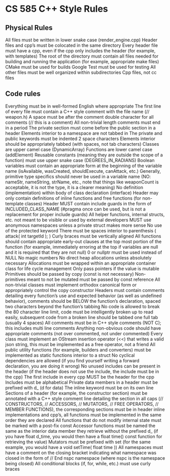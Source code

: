 # CS 585 C++ Style Rules

## Physical Rules
All files must be written in lower snake case (render_engine.cpp)
Header files and cpp’s must be colocated in the same directory
Every header file must have a cpp, even if the cpp only includes the header (for example, with templates)
The root of the directory must contain all files needed for building and running the application (for example, appropriate make files)
CMake must be used for builds
Google Test must be used for testing
All other files must be well organized within subdirectories
Cpp files, not cc files

## Code rules
Everything must be in well-formed English where appropriate
The first line of every file must contain a C++ style comment with the file name (// weapon.h)
A space must be after the comment double character for all comments (// this is a comment)
All non-trivial length comments must end in a period
The private section must come before the public section in a header
Elements interior to a namespace are not tabbed in
The private and public keywords must be indented 2 space characters
Elements interior should be appropriately tabbed (with spaces, not tab characters)
Classes are upper camel case (DynamicArray)
Functions are lower camel case (addElement)
Reusable constants (meaning they are outside the scope of a function) must use upper snake case (DEGREES_IN_RADIANS)
Boolean variables must contain an appropriate form at the beginning of the variable name (isAvailable, wasCreated, shouldExecute, canAttack, etc.)
Generally, primitive type specifics should never be used in a variable name (NO: nameStr, nameString, strName, etc., note that things like weaponCount is acceptable, it is not the type, it is a clearer meaning)
No definition (implementation) within body of class declaration (interface)
Header may only contain definitions of inline functions and free functions (for non-template classes)
Header MUST contain include guards in the form of INCLUDED_CLASS_NAME (#pragma once can be used, but is not a replacement for proper include guards)
All helper functions, internal structs, etc. not meant to be visible or used by external developers MUST use anonymous namespaces unless a private struct makes more sense
No use of the protected keyword
There must be spaces interior to parenthesis ( attack( int targetId ); )
Curly braces must be vertically aligned
All functions should contain appropriate early-out clauses at the top most portion of the function (for example, immediately erroring at the top if variables are null and it is required that they are not null)
0 or nullptr must be used instead of NULL
No magic numbers
No direct heap allocations unless absolutely necessary
Allocations must be wrapped within an appropriate container class for life cycle management
Only pass pointers if the value is mutable
Primitives should be passed by copy (const is not necessary)
Non-primitives meant to not be mutated must be passed by const reference
All non-trivial classes must implement orthodox canonical form or appropriately control the copy constructor
Headers must contain comments detailing every function’s use and expected behavior (as well as undefined behavior), comments should be BELOW the function’s declaration, spaced two characters beyond the function’s tabbing
No code is allowed to break the 80 character line limit, code must be intelligently broken up to read easily, subsequent code from a broken line should be tabbed one full tab (usually 4 spaces)
All comments must be in C++ style comments (NOT C); this includes multi line comments
Anything non-obvious code should have appropriate comments (not over commented, not under commented)
Every class must implement an OStream insertion operator (<<) that writes a valid json string, this must be implemented as a free operator, not a friend
All public utility functions (for example, builders and converters) must be implemented as static functions interior to a struct
No cyclical dependencies are allowed (if you find yourself writing a forward declaration, you are doing it wrong)
No unused includes can be present in the header (if the header does not use the include, the include must be in the cpp)
The first include in every cpp MUST be the header for the cpp
Includes must be alphabetical
Private data members in a header must be prefixed with d_ (d for data)
The inline keyword must be on its own line
Sections of a header (for example, the constructor section) must be annotated with a C++ style comment line detailing the section in all caps (// CONSTRUCTORS, // ACCESSORS, // MUTATORS, // FREE OPERATORS, // MEMBER FUNCTIONS), the corresponding sections must be in header inline implementations and cpp’s, all functions must be implemented in the same order they are declared
All functions that do not modify internal state must be marked with a post-fix const
Accessor functions must be named the same as the interior data member they retrieve without the prefixed d_ (if you have float d_time, you would then have a float time() const function for retrieving the value)
Mutators must be prefixed with set (for the same example, you would have a void setTime( float time ))
All namespaces must have a comment on the closing bracket indicating what namespace was closed in the form of // End nspc namespace (where nspc is the namespace being closed)
All conditional blocks (if, for, while, etc.) must use curly braces
